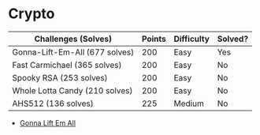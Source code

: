 # Crypto

Challenges (Solves) 			| Points	| Difficulty | Solved?
--------------------------------|-----------|------------|----------
Gonna-Lift-Em-All (677 solves)	| 200		| Easy		 | Yes
Fast Carmichael (365 solves)	| 200		| Easy		 | No
Spooky RSA (253 solves)			| 200		| Easy		 | No
Whole Lotta Candy (210 solves)	| 200		| Easy		 | No
AHS512 (136 solves)			    | 225	    | Medium	 | No

- [Gonna Lift Em All](https://siunam321.github.io/ctf/hacktheboo/Crypto/Gonna-Lift-Em-All/)